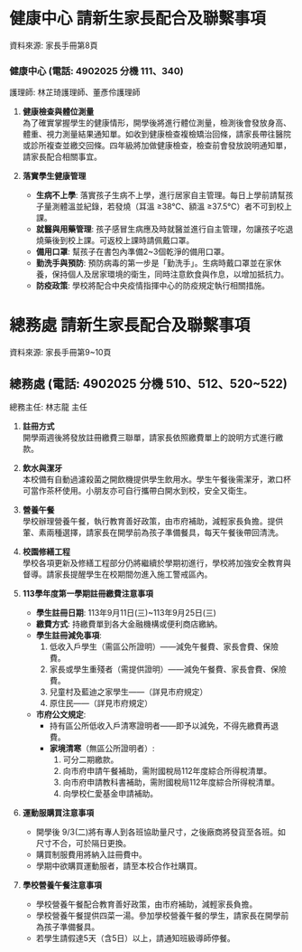 # 健康中心 請新生家長配合及聯繫事項
資料來源: 家長手冊第8頁

### 健康中心 (電話: 4902025 分機 111、340)  
護理師: 林芷琦護理師、董彥伶護理師

1. **健康檢查與體位測量**  
   為了確實掌握學生的健康情形，開學後將進行體位測量，檢測後會發放身高、體重、視力測量結果通知單。如收到健康檢查複檢矯治回條，請家長帶往醫院或診所複查並繳交回條。四年級將加做健康檢查，檢查前會發放說明通知單，請家長配合相關事宜。

2. **落實學生健康管理**  
   - **生病不上學**: 落實孩子生病不上學，進行居家自主管理。每日上學前請幫孩子量測體溫並紀錄，若發燒（耳溫 ≥38℃、額溫 ≥37.5℃）者不可到校上課。
   - **就醫與用藥管理**: 孩子感冒生病應及時就醫並進行自主管理，勿讓孩子吃退燒藥後到校上課。可返校上課時請佩戴口罩。
   - **備用口罩**: 幫孩子在書包內準備2~3個乾淨的備用口罩。
   - **勤洗手與預防**: 預防病毒的第一步是「勤洗手」。生病時戴口罩並在家休養，保持個人及居家環境的衛生，同時注意飲食與作息，以增加抵抗力。
   - **防疫政策**: 學校將配合中央疫情指揮中心的防疫規定執行相關措施。

# 總務處 請新生家長配合及聯繫事項
資料來源: 家長手冊第9~10頁

## 總務處 (電話: 4902025 分機 510、512、520~522)  
總務主任: 林志龍 主任

1. **註冊方式**  
   開學兩週後將發放註冊繳費三聯單，請家長依照繳費單上的說明方式進行繳款。

2. **飲水與潔牙**  
   本校備有自動過濾殺菌之開飲機提供學生飲用水。學生午餐後需潔牙，漱口杯可當作茶杯使用。小朋友亦可自行攜帶白開水到校，安全又衛生。

3. **營養午餐**  
   學校辦理營養午餐，執行教育善好政策，由市府補助，減輕家長負擔。提供葷、素兩種選擇，請家長在開學前為孩子準備餐具，每天午餐後帶回清洗。

4. **校園修繕工程**  
   學校各項更新及修繕工程部分仍將繼續於學期初進行，學校將加強安全教育與督導。請家長提醒學生在校期間勿進入施工警戒區內。

5. **113學年度第一學期註冊繳費注意事項**
   - **學生註冊日期**: 113年9月11日(三)~113年9月25日(三)  
   - **繳費方式**: 持繳費單到各大金融機構或便利商店繳納。  
   - **學生註冊減免事項**:  
     1. 低收入戶學生（需區公所證明）——減免午餐費、家長會費、保險費。  
     2. 家長或學生重殘者（需提供證明）——減免午餐費、家長會費、保險費。  
     3. 兒童村及藍迪之家學生——（詳見市府規定）  
     4. 原住民——（詳見市府規定）  
   - **市府公文規定**:  
     - 持有區公所低收入戶清寒證明者——即予以減免，不得先繳費再退費。  
     - **家境清寒**（無區公所證明者）:
       1. 可分二期繳款。  
       2. 向市府申請午餐補助，需附國稅局112年度綜合所得稅清單。  
       3. 向市府申請教科書補助，需附國稅局112年度綜合所得稅清單。  
       4. 向學校仁愛基金申請補助。

6. **運動服購買注意事項**  
   - 開學後 9/3(二)將有專人到各班協助量尺寸，之後廠商將發貨至各班。如尺寸不合，可於隔日更換。  
   - 購買制服費用將納入註冊費中。  
   - 學期中欲購買運動服者，請至本校合作社購買。

7. **學校營養午餐注意事項**  
   - 學校營養午餐配合教育善好政策，由市府補助，減輕家長負擔。  
   - 學校營養午餐提供四菜一湯。參加學校營養午餐的學生，請家長在開學前為孩子準備餐具。  
   - 若學生請假達5天（含5日）以上，請通知班級導師停餐。
